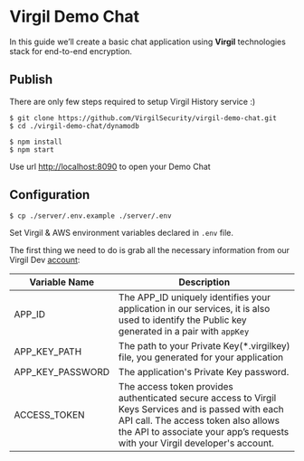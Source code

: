 # Virgil Demo Chat

In this guide we’ll create a basic chat application using **Virgil** technologies stack for end-to-end encryption.

## Publish

There are only few steps required to setup Virgil History service :)

```
$ git clone https://github.com/VirgilSecurity/virgil-demo-chat.git
$ cd ./virgil-demo-chat/dynamodb

$ npm install
$ npm start
```

Use url [http://localhost:8090](http://localhost:8090) to open your Demo Chat

## Configuration

```
$ cp ./server/.env.example ./server/.env
```
Set Virgil & AWS environment variables declared in `.env` file.

The first thing we need to do is grab all the necessary information from our Virgil Dev [account](https://developer.virgilsecurity.com/dashboard/):


| Variable Name                     | Description                    |
|-----------------------------------|--------------------------------|
| APP_ID                            | The APP_ID uniquely identifies your application in our services, it is also used to identify the Public key generated in a pair with ``appKey`` |
| APP_KEY_PATH               | The path to your Private Key(*.virgilkey) file, you generated for your application  |
| APP_KEY_PASSWORD   | The application's Private Key password.  |
| ACCESS_TOKEN               | The access token provides authenticated secure access to Virgil Keys Services and is passed with each API call. The access token also allows the API to associate your app’s requests with your Virgil developer's account. |





